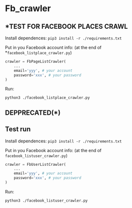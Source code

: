 # Fb_crawler



## *TEST FOR FACEBOOK PLACES CRAWL
Install dependences:
`pip3 install -r ./requirements.txt`

Put in you Facebook account info: (at the end of *`facebook_listplace_crawler.py`)
```python
crawler = FbPageListCrawler(
    ...
    email='yyy', # your account
    password='xxx', # your password
)
```
Run:

`python3 ./facebook_listplace_crawler.py`


## DEPPRECATED(*)
## Test run
Install dependences:
`pip3 install -r ./requirements.txt`

Put in you Facebook account info: (at the end of `facebook_listuser_crawler.py`)
```python
crawler = FbUserListCrawler(
    ...
    email='yyy', # your account
    password='xxx', # your password
)
```
Run:

`python3 ./facebook_listuser_crawler.py`
